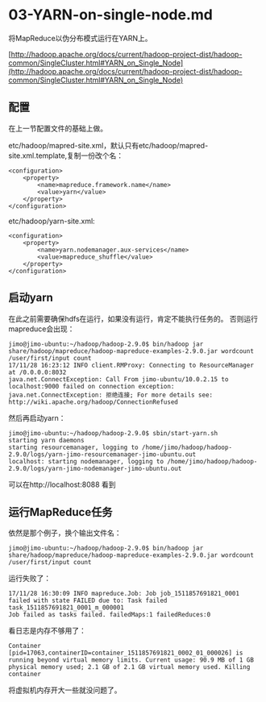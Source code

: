 # 03-YARN-on-single-node.md
将MapReduce以伪分布模式运行在YARN上。

[http://hadoop.apache.org/docs/current/hadoop-project-dist/hadoop-common/SingleCluster.html#YARN_on_Single_Node](http://hadoop.apache.org/docs/current/hadoop-project-dist/hadoop-common/SingleCluster.html#YARN_on_Single_Node)

## 配置
在上一节配置文件的基础上做。

etc/hadoop/mapred-site.xml，默认只有etc/hadoop/mapred-site.xml.template,复制一份改个名：
```shell
<configuration>
    <property>
        <name>mapreduce.framework.name</name>
        <value>yarn</value>
    </property>
</configuration>
```
etc/hadoop/yarn-site.xml:
```shell
<configuration>
    <property>
        <name>yarn.nodemanager.aux-services</name>
        <value>mapreduce_shuffle</value>
    </property>
</configuration>
```

## 启动yarn
在此之前需要确保hdfs在运行，如果没有运行，肯定不能执行任务的。
否则运行mapreduce会出现：
```shell
jimo@jimo-ubuntu:~/hadoop/hadoop-2.9.0$ bin/hadoop jar share/hadoop/mapreduce/hadoop-mapreduce-examples-2.9.0.jar wordcount /user/first/input count
17/11/28 16:23:12 INFO client.RMProxy: Connecting to ResourceManager at /0.0.0.0:8032
java.net.ConnectException: Call From jimo-ubuntu/10.0.2.15 to localhost:9000 failed on connection exception: java.net.ConnectException: 拒绝连接; For more details see:  http://wiki.apache.org/hadoop/ConnectionRefused
```
然后再启动yarn：
```shell
jimo@jimo-ubuntu:~/hadoop/hadoop-2.9.0$ sbin/start-yarn.sh
starting yarn daemons
starting resourcemanager, logging to /home/jimo/hadoop/hadoop-2.9.0/logs/yarn-jimo-resourcemanager-jimo-ubuntu.out
localhost: starting nodemanager, logging to /home/jimo/hadoop/hadoop-2.9.0/logs/yarn-jimo-nodemanager-jimo-ubuntu.out
```
可以在http://localhost:8088 看到
## 运行MapReduce任务
依然是那个例子，换个输出文件名：
```shell
jimo@jimo-ubuntu:~/hadoop/hadoop-2.9.0$ bin/hadoop jar share/hadoop/mapreduce/hadoop-mapreduce-examples-2.9.0.jar wordcount /user/first/input count
```
运行失败了：
```shell
17/11/28 16:30:09 INFO mapreduce.Job: Job job_1511857691821_0001 failed with state FAILED due to: Task failed task_1511857691821_0001_m_000001
Job failed as tasks failed. failedMaps:1 failedReduces:0
```
看日志是内存不够用了：
```shell
Container [pid=17063,containerID=container_1511857691821_0002_01_000026] is running beyond virtual memory limits. Current usage: 90.9 MB of 1 GB physical memory used; 2.1 GB of 2.1 GB virtual memory used. Killing container
```
将虚拟机内存开大一些就没问题了。

